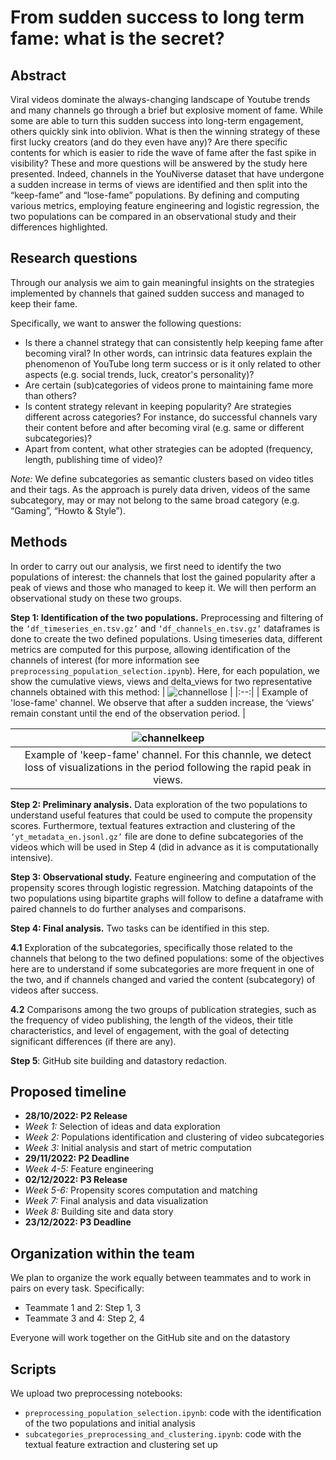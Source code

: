# From sudden success to long term fame: what is the secret?

## Abstract 

Viral videos dominate the always-changing landscape of Youtube trends and many channels go through a brief but explosive moment of fame. While some are able to turn this sudden success into long-term engagement, others quickly sink into oblivion. What is then the winning strategy of these first lucky creators (and do they even have any)? Are there specific contents for which is easier to ride the wave of fame after the fast spike in visibility? 
These and more questions will be answered by the study here presented. Indeed, channels in the YouNiverse dataset that have undergone a sudden increase in terms of views are identified and then split into the “keep-fame” and “lose-fame” populations. By defining and computing various metrics, employing feature engineering and logistic regression, the two populations can be compared in an observational study and their differences highlighted. 

## Research questions

Through our analysis we aim to gain meaningful insights on the strategies implemented by channels that gained sudden success and managed to keep their fame. 

Specifically, we want to answer the following questions:

* Is there a channel strategy that can consistently help keeping fame after becoming viral? In other words, can intrinsic data features explain the phenomenon of YouTube long term success or is it only related to other aspects (e.g. social trends, luck, creator's personality)?
* Are certain (sub)categories of videos prone to maintaining fame more than others? 
* Is content strategy relevant in keeping popularity? Are strategies different across categories? For instance, do successful channels vary their content before and after becoming viral (e.g. same or different subcategories)? 
* Apart from content, what other strategies can be adopted (frequency, length, publishing time of video)?

*Note:* We define subcategories as semantic clusters based on video titles and their tags. As the approach is purely data driven, videos of the same subcategory, may or may not belong to the same broad category (e.g. “Gaming”, “Howto & Style”). 

## Methods

In order to carry out our analysis, we first need to identify the two populations of interest: the channels that lost the gained popularity after a peak of views and those who managed to keep it. We will then perform an observational study on these two groups. 

**Step 1: Identification of the two populations.** Preprocessing and filtering of the `‘df_timeseries_en.tsv.gz’` and `‘df_channels_en.tsv.gz’` dataframes is done to create the two defined populations. Using timeseries data, different metrics are computed for this purpose, allowing identification of the channels of interest (for more information see `preprocessing_population_selection.ipynb`). Here, for each population, we show the cumulative views, views and delta_views for two representative channels obtained with this method: 
| ![channellose](https://user-images.githubusercontent.com/114160174/202800175-b7568d69-1e86-4fd7-b427-26d8f240c434.jpg) | 
|:--:| 
| Example of 'lose-fame' channel. We observe that after a sudden increase, the ‘views’ remain constant until the end of the observation period. |

| ![channelkeep](https://user-images.githubusercontent.com/114160174/202800178-76af65a3-6089-4226-9893-f10e7813f323.jpg) | 
|:--:| 
| Example of 'keep-fame' channel. For this channle, we detect loss of visualizations in the period following the rapid peak in views. |

**Step 2: Preliminary analysis.** Data exploration of the two populations to understand useful features that could be used to compute the propensity scores. Furthermore, textual features extraction and clustering of the `‘yt_metadata_en.jsonl.gz’` file are done to define subcategories of the videos which will be used in Step 4 (did in advance as it is computationally intensive). 

**Step 3: Observational study.** Feature engineering and computation of the propensity scores through logistic regression. Matching datapoints of the two populations using bipartite graphs will follow to define a dataframe with paired channels to do further analyses and comparisons. 

**Step 4: Final analysis.** Two tasks can be identified in this step. 

  **4.1** Exploration of the subcategories, specifically those related to the channels that belong to the two defined populations: some of the objectives here are to understand if some subcategories are more frequent in one of the two, and if channels changed and varied the content (subcategory) of videos after success. 
  
  **4.2** Comparisons among the two groups of publication strategies, such as the frequency of video publishing, the length of the videos, their title characteristics, and level of engagement, with the goal of detecting significant differences (if there are any). 

**Step 5**: GitHub site building and datastory redaction. 

## Proposed timeline

* **28/10/2022: P2 Release**
* *Week 1:* Selection of ideas and data exploration
* *Week 2:* Populations identification and clustering of video subcategories
* *Week 3:* Initial analysis and start of metric computation
* **29/11/2022: P2 Deadline**
* *Week 4-5:* Feature engineering 
* **02/12/2022: P3 Release**
* *Week 5-6:* Propensity scores computation and matching
* *Week 7:* Final analysis and data visualization
* *Week 8:* Building site and data story
* **23/12/2022: P3 Deadline**

## Organization within the team

We plan to organize the work equally between teammates and to work in pairs on every task. Specifically:
* Teammate 1 and 2: Step 1, 3
* Teammate 3 and 4: Step 2, 4
  
Everyone will work together on the GitHub site and on the datastory

## Scripts

We upload two preprocessing notebooks:
* `preprocessing_population_selection.ipynb`: code with the identification of the two populations and initial analysis
* `subcategories_preprocessing_and_clustering.ipynb`: code with the textual feature extraction and clustering set up 

